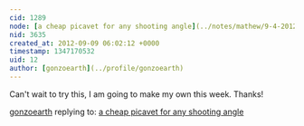 ```yaml
---
cid: 1289
node: [a cheap picavet for any shooting angle](../notes/mathew/9-4-2012/cheap-picavet-any-shooting-angle)
nid: 3635
created_at: 2012-09-09 06:02:12 +0000
timestamp: 1347170532
uid: 12
author: [gonzoearth](../profile/gonzoearth)
---
```


Can't wait to try this, I am going to make my own this week. Thanks!

[gonzoearth](../profile/gonzoearth) replying to: [a cheap picavet for any shooting angle](../notes/mathew/9-4-2012/cheap-picavet-any-shooting-angle)

